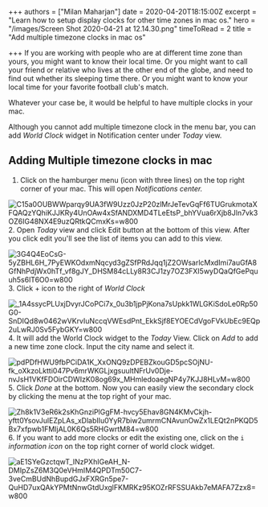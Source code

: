 +++
authors = ["Milan Maharjan"]
date = 2020-04-20T18:15:00Z
excerpt = "Learn how to setup display clocks for other time zones in mac os."
hero = "/images/Screen Shot 2020-04-21 at 12.14.30.png"
timeToRead = 2
title = "Add multiple timezone clocks in mac os"

+++
If you are working with people who are at different time zone than yours, you might want to know their local time. Or you might want to call your friend or relative who lives at the other end of the globe, and need to find out whether its sleeping time there. Or you might want to know your local time for your favorite football club's match.

Whatever your case be, it would be helpful to have multiple clocks in your mac.

Although you cannot add multiple timezone clock in the menu bar, you can add _World Clock_ widget in Notification center under _Today_ view.

## Adding Multiple timezone clocks in mac

1. Click on the hamburger menu (icon with three lines) on the top right corner of your mac. This will open _Notifications center._

![](https://lh3.googleusercontent.com/C15a0OUBWWparqy9UA3fW9Uzz0JzP20zlMrJeTevGqFf6TUGrukmotaXFQAQzYQhiKJJKRy4UnOAw4xSfANDXMD4TLeEtsP_bhYVua6rXjb8Jln7vk3OZ6IG48NX4E9uzQRtkQCmxKs=w800 "C15a0OUBWWparqy9UA3fW9Uzz0JzP20zlMrJeTevGqFf6TUGrukmotaXFQAQzYQhiKJJKRy4UnOAw4xSfANDXMD4TLeEtsP_bhYVua6rXjb8Jln7vk3OZ6IG48NX4E9uzQRtkQCmxKs=w800")
2\. Open _Today_ view and click Edit button at the bottom of this view. After you click edit you'll see the list of items you can add to this view.

![](https://lh3.googleusercontent.com/3G4Q4EoCsG-5yZBHL6H_7PyEWKOdxmNqcyd3gZSfPRdJqq1jZ2OWsarlcMxdImi7auGfA8GfNhPdjWx0hTf_vf8gJY_DHSM84cLLy8R3CJ1zy7OZ3FXI5wyDQaQfGePquuh5s6lT6O0=w800 "3G4Q4EoCsG-5yZBHL6H_7PyEWKOdxmNqcyd3gZSfPRdJqq1jZ2OWsarlcMxdImi7auGfA8GfNhPdjWx0hTf_vf8gJY_DHSM84cLLy8R3CJ1zy7OZ3FXI5wyDQaQfGePquuh5s6lT6O0=w800")
3\. Click + icon to the right of _World Clock_

![](https://lh3.googleusercontent.com/_1A4ssycPLUxjDvyrJCoPCi7x_0u3b1jpPjKona7sUpkk1WLGKiSdoLe0Rp50G0-SnDIQd8w0462wVKrvIuNccqVWEsdPnt_EkkSjf8EYOECdVgoFVkUbEc9EQp2uLwRJ0Sv5FybGKY=w800 "_1A4ssycPLUxjDvyrJCoPCi7x_0u3b1jpPjKona7sUpkk1WLGKiSdoLe0Rp50G0-SnDIQd8w0462wVKrvIuNccqVWEsdPnt_EkkSjf8EYOECdVgoFVkUbEc9EQp2uLwRJ0Sv5FybGKY=w800")
4\. It will add the World Clock widget to the _Today_ View. Click on _Add_ to add a new time zone clock. Input the city name and select it.

![](https://lh3.googleusercontent.com/pdPDfHWU9fbPCiDA1K_XxONQ9zDPEBZkouGD5pcSOjNU-fk_oXkzoLktti047Pv6mrWKGLjxgsuultNFrUv0Dje-nvJsH1VKfFDOirCDWIzK08og69x_MHmledoaegNP4y7KJJ8HLvM=w800 "pdPDfHWU9fbPCiDA1K_XxONQ9zDPEBZkouGD5pcSOjNU-fk_oXkzoLktti047Pv6mrWKGLjxgsuultNFrUv0Dje-nvJsH1VKfFDOirCDWIzK08og69x_MHmledoaegNP4y7KJJ8HLvM=w800")
5\. Click _Done_ at the bottom. Now you can easily view the secondary clock by clicking the menu at the top right of your mac.

![](https://lh3.googleusercontent.com/Zh8k1V3eR6k2sKhGnziPlGgFM-hvcy5Ehav8GN4KMvCkjh-yftt0YsovJulEZpLAs_xDlabIIu0YyR7biw2umrmCNAvunOwZx1LEQt2nPKQD5Bx7xfpwb1FMIjAL0K6Qs5RHGwrtM84=w800 "Zh8k1V3eR6k2sKhGnziPlGgFM-hvcy5Ehav8GN4KMvCkjh-yftt0YsovJulEZpLAs_xDlabIIu0YyR7biw2umrmCNAvunOwZx1LEQt2nPKQD5Bx7xfpwb1FMIjAL0K6Qs5RHGwrtM84=w800")
6\. If you want to add more clocks or edit the existing one, click on the `i` _information icon_ on the top right corner of world clock widget.

![](https://lh3.googleusercontent.com/aE1SYeGzctqwT_INzPXhIGeAH_N-DMIpZsZ6M3Q0eVHmIM4QPDTm50C7-3veCmBUdNhBupdGJxFXRGn5pe7-QuHD7uxQAkYPMtNnwGtdUxglFKMRKz95KOZrRFSSUAkb7eMAFA7Zzx8=w800 "aE1SYeGzctqwT_INzPXhIGeAH_N-DMIpZsZ6M3Q0eVHmIM4QPDTm50C7-3veCmBUdNhBupdGJxFXRGn5pe7-QuHD7uxQAkYPMtNnwGtdUxglFKMRKz95KOZrRFSSUAkb7eMAFA7Zzx8=w800")